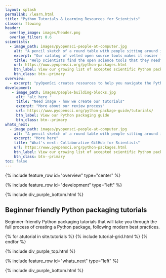 ```yaml
---
layout: splash
permalink: /learn.html
title: "Python Tutorials & Learning Resources for Scientists"
classes: flowing
header:
  overlay_image: images/header.png
  overlay_filter: 0.6
scientists:
  - image_path: images/pyopensci-people-at-computer.jpg
    alt: "A pencil sketch of a round table with people sitting around it from different backgrounds working on laptops and also writing together."
    excerpt: "Our catalog of vetted open source tools makes it easier for scientists to find the trusted tools that they need to develop their open science workflows."
    title: "Help scientists find the open science tools that they need"
    url: https://www.pyopensci.org/python-packages.html
    btn_label: View our growing list of accepted scientific Python packages
    btn_class: btn--primary
overview:
  - excerpt: "pyOpenSci creates resources to help you navigate the Python packaging ecosystem with ease. All of our materials are community developed and go through extensive review."
development:
   - image_path: images/people-building-blocks.jpg
     alt: "alt here "
     title: "Need image - how we create our tutorials"
     excerpt: "More about our review process"
     url: https://www.pyopensci.org/python-package-guide/tutorials/
     btn_label: View our Python packaging guide
     btn_class: btn--primary
whats_next:
  - image_path: images/pyopensci-people-at-computer.jpg
    alt: "A pencil sketch of a round table with people sitting around it from different backgrounds working on laptops and also writing together."
    excerpt: "More here"
    title: "What's next: Collaborative GitHub for Scientists"
    url: https://www.pyopensci.org/python-packages.html
    btn_label: View our growing list of accepted scientific Python packages
    btn_class: btn--primary
toc: false
---
```


{% include feature_row id="overview" type="center" %}

<div class="pyos-section purple">
<div class="content" markdown="1">

{% include feature_row id="development" type="left" %}

</div>
</div>

{% include div_purple_bottom.html  %}

<div class="pyos-section">
<div class="content" markdown="1">

## Beginner friendly Python packaging tutorials

Beginner-friendly Python packaging tutorials that will take you through
the full process of creating a Python package, following modern best
practices.

<div class="tutorial__container">
{% for atutorial in site.tutorials %}
  {% include tutorial-grid.html  %}
{% endfor %}
</div>

<div class="clearfix"></div>

</div>
</div>

{% include div_purple_top.html  %}

<div class="pyos-section purple">
<div class="content" markdown="1">

{% include feature_row id="whats_next" type="left" %}
</div>
</div>

{% include div_purple_bottom.html  %}

